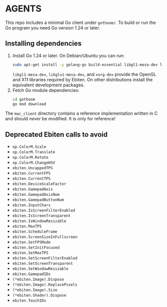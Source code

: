 # AGENTS

This repo includes a minimal Go client under `gothoom/`. To build or run the Go program you need Go version 1.24 or later.


## Installing dependencies

1. Install Go 1.24 or later. On Debian/Ubuntu you can run:
   ```bash
   sudo apt-get install -y golang-go build-essential libgl1-mesa-dev libglu1-mesa-dev xorg-dev
   ```
   `libgl1-mesa-dev`, `libglu1-mesa-dev`, and `xorg-dev` provide the OpenGL and X11 libraries required by Ebiten.
   On other distributions install the equivalent development packages.
2. Fetch Go module dependencies:
   ```bash
   cd gothoom
   go mod download
   ```

The `mac_client` directory contains a reference implementation written in C and should *never* be modified. It is only for reference!

## Deprecated Ebiten calls to avoid

- `op.ColorM.Scale`
- `op.ColorM.Translate`
- `op.ColorM.Rotate`
- `op.ColorM.ChangeHSV`
- `ebiten.UncappedTPS`
- `ebiten.CurrentFPS`
- `ebiten.CurrentTPS`
- `ebiten.DeviceScaleFactor`
- `ebiten.GamepadAxis`
- `ebiten.GamepadAxisNum`
- `ebiten.GamepadButtonNum`
- `ebiten.InputChars`
- `ebiten.IsScreenFilterEnabled`
- `ebiten.IsScreenTransparent`
- `ebiten.IsWindowResizable`
- `ebiten.MaxTPS`
- `ebiten.ScheduleFrame`
- `ebiten.ScreenSizeInFullscreen`
- `ebiten.SetFPSMode`
- `ebiten.SetInitFocused`
- `ebiten.SetMaxTPS`
- `ebiten.SetScreenFilterEnabled`
- `ebiten.SetScreenTransparent`
- `ebiten.SetWindowResizable`
- `ebiten.GamepadIDs`
- `(*ebiten.Image).Dispose`
- `(*ebiten.Image).ReplacePixels`
- `(*ebiten.Image).Size`
- `(*ebiten.Shader).Dispose`
- `ebiten.TouchIDs`
